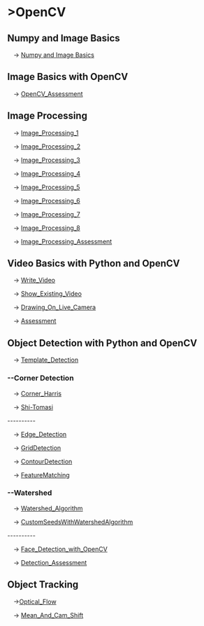 # >OpenCV
<h2>Numpy and Image Basics</h2>
<p>&emsp;-> <a href="https://github.com/walterbishop67/OpenCv_Ex_U/tree/main/Section_1">Numpy and Image Basics</a></p>
<h2>Image Basics with OpenCV</h2>
<p>&emsp;-> <a href="https://github.com/walterbishop67/OpenCv_Ex_U/blob/main/Section_2/OpenCV_Assessment.ipynb">OpenCV_Assessment</a></p>
<h2>Image Processing</h2>
  <p>&emsp;-> <a href="https://github.com/walterbishop67/OpenCv_Ex_U/blob/main/Section_3/Image_processing_1.ipynb">Image_Processing_1</a></p>
  <p>&emsp;-> <a href="https://github.com/walterbishop67/OpenCv_Ex_U/blob/main/Section_3/Image_processing_2.ipynb">Image_Processing_2</a></p>
  <p>&emsp;-> <a href="https://github.com/walterbishop67/OpenCv_Ex_U/blob/main/Section_3/Image_processing_3.ipynb">Image_Processing_3</a></p>
  <p>&emsp;-> <a href="https://github.com/walterbishop67/OpenCv_Ex_U/blob/main/Section_3/Image_processing_4.ipynb">Image_Processing_4</a></p>
  <p>&emsp;-> <a href="https://github.com/walterbishop67/OpenCv_Ex_U/blob/main/Section_3/Image_processing_5.ipynb">Image_Processing_5</a></p>
  <p>&emsp;-> <a href="https://github.com/walterbishop67/OpenCv_Ex_U/blob/main/Section_3/Image_processing_6.ipynb">Image_Processing_6</a></p>
  <p>&emsp;-> <a href="https://github.com/walterbishop67/OpenCv_Ex_U/blob/main/Section_3/Image_processing_7.ipynb">Image_Processing_7</a></p>
  <p>&emsp;-> <a href="https://github.com/walterbishop67/OpenCv_Ex_U/blob/main/Section_3/Image_processing_8.ipynb">Image_Processing_8</a></p>
  <p>&emsp;-> <a href="https://github.com/walterbishop67/OpenCv_Ex_U/blob/main/Section_3/image_processing_assesment.ipynb">Image_Processing_Assessment</a></p>
<h2>Video Basics with Python and OpenCV</h2>
   <p>&emsp;-> <a href="https://github.com/walterbishop67/OpenCv_Ex_U/blob/main/Section_4/WriteVideo/WriteVideo.py">Write_Video</a></p>
  <p>&emsp;-> <a href="https://github.com/walterbishop67/OpenCv_Ex_U/blob/main/Section_4/ShowExistingVideo/ShowiExistingVideo.py">Show_Existing_Video</a></p>
  <p>&emsp;-> <a href="https://github.com/walterbishop67/OpenCv_Ex_U/blob/main/Section_4/DrawingOnLiveCamera/DrawingOnLiveCamera.py">Drawing_On_Live_Camera</a></p>
  <p>&emsp;-> <a href="https://github.com/walterbishop67/OpenCv_Ex_U/blob/main/Section_4/Assessment/Assessment.py">Assessment</a></p>
<h2>Object Detection with Python and OpenCV</h2>
   <p>&emsp;-> <a href="https://github.com/walterbishop67/OpenCv_Ex_U/blob/main/Section_5/TemplateMatching/ObjectDetection_1.ipynb">Template_Detection</a></p>
   <h3>--Corner Detection</h3>
     <p>&emsp;-> <a href="https://github.com/walterbishop67/OpenCv_Ex_U/blob/main/Section_5/CornerDetection/corrnerHarris.ipynb">Corner_Harris</a></p>
     <p>&emsp;-> <a href="https://github.com/walterbishop67/OpenCv_Ex_U/blob/main/Section_5/CornerDetection/Shi-Tomasi.ipynb">Shi-Tomasi</a></p>
      <p>----------</p>
    <p>&emsp;-> <a href="https://github.com/walterbishop67/OpenCv_Ex_U/blob/main/Section_5/EdgeDetection/Edge_Detection.ipynb">Edge_Detection</a></p>  
    <p>&emsp;-> <a href="https://github.com/walterbishop67/OpenCv_Ex_U/blob/main/Section_5/GridDetection/GridDetection.ipynb">GridDetection</a></p>
    <p>&emsp;-> <a href="https://github.com/walterbishop67/OpenCv_Ex_U/blob/main/Section_5/ContourDetection/ContourDetection.ipynb">ContourDetection</a></p>  
    <p>&emsp;-> <a href="https://github.com/walterbishop67/OpenCv_Ex_U/blob/main/Section_5/FeatureMatching/FeatureMatching.ipynb">FeatureMatching</a></p>
<h3>--Watershed</h3>
    <p>&emsp;-> <a href="https://github.com/walterbishop67/OpenCv_Ex_U/blob/main/Section_5/WatershedAlgorithm/WatershedModel.ipynb">Watershed_Algorithm</a></p>  
    <p>&emsp;-> <a href="https://github.com/walterbishop67/OpenCv_Ex_U/blob/main/Section_5/WatershedAlgorithm/CustomSeedsWithWatershedAlgorithm.ipynb">CustomSeedsWithWatershedAlgorithm</a></p>
     <p>----------</p>
    <p>&emsp;-> <a href="https://github.com/walterbishop67/OpenCv_Ex_U/blob/main/Section_5/FaceDetection/Face_Detection_with_OpenCV.ipynb">Face_Detection_with_OpenCV</a></p>
<p>&emsp;-> <a href="https://github.com/walterbishop67/OpenCv_Ex_U/blob/main/Section_5/Assessment/Detection_Assessment.ipynb">Detection_Assessment</a></p>
<h2>Object Tracking</h2>
    <p>&emsp;-><a href="https://github.com/walterbishop67/OpenCv_Ex_U/blob/main/Section_6/OpticalFlow/OpticalFlowCodngWithOpencv.ipynb">Optical_Flow</a></p>
  <p>&emsp;-> <a href="https://github.com/walterbishop67/OpenCv_Ex_U/blob/main/Section_6/MeanAndCamShift/MeanAndCamShift.ipynb">Mean_And_Cam_Shift</a></p>


     
